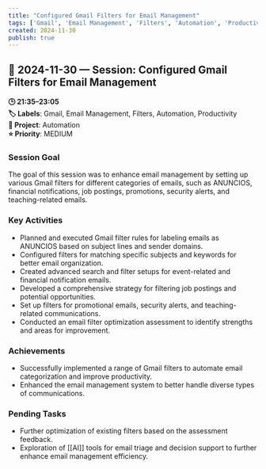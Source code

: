 ```yaml
---
title: "Configured Gmail Filters for Email Management"
tags: ['Gmail', 'Email Management', 'Filters', 'Automation', 'Productivity']
created: 2024-11-30
publish: true
---
```


## 📅 2024-11-30 — Session: Configured Gmail Filters for Email Management

**🕒 21:35–23:05**  
**🏷️ Labels**: Gmail, Email Management, Filters, Automation, Productivity  
**📂 Project**: Automation  
**⭐ Priority**: MEDIUM  


### Session Goal
The goal of this session was to enhance email management by setting up various Gmail filters for different categories of emails, such as ANUNCIOS, financial notifications, job postings, promotions, security alerts, and teaching-related emails.

### Key Activities
- Planned and executed Gmail filter rules for labeling emails as ANUNCIOS based on subject lines and sender domains.
- Configured filters for matching specific subjects and keywords for better email organization.
- Created advanced search and filter setups for event-related and financial notification emails.
- Developed a comprehensive strategy for filtering job postings and potential opportunities.
- Set up filters for promotional emails, security alerts, and teaching-related communications.
- Conducted an email filter optimization assessment to identify strengths and areas for improvement.

### Achievements
- Successfully implemented a range of Gmail filters to automate email categorization and improve productivity.
- Enhanced the email management system to better handle diverse types of communications.

### Pending Tasks
- Further optimization of existing filters based on the assessment feedback.
- Exploration of [[AI]] tools for email triage and decision support to further enhance email management efficiency.
